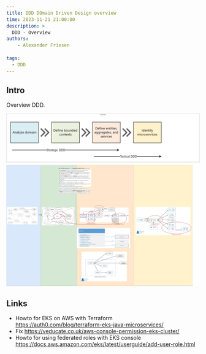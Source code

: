 ```yaml
---
title: DDD DOmain Driven Design overview
time: 2023-11-21 21:00:00
description: >
  DDD - Overview
authors:
    - Alexander Friesen

tags:
  - DDD
---
```



## Intro

Overview DDD.

![Vision](article0003/../article00016/ddd-process.drawio.png)


## Links

 - Howto for EKS on AWS with Terraform https://auth0.com/blog/terraform-eks-java-microservices/
 - Fix https://veducate.co.uk/aws-console-permission-eks-cluster/
 - Howto for using federated roles with EKS console https://docs.aws.amazon.com/eks/latest/userguide/add-user-role.html




